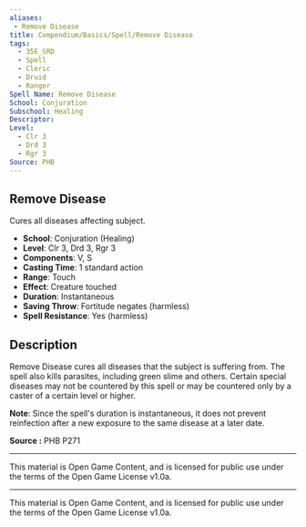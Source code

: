 ```yaml
---
aliases:
 - Remove Disease  
title: Compendium/Basics/Spell/Remove Disease  
tags:  
  - 35E_SRD  
  - Spell  
  - Cleric  
  - Druid  
  - Ranger  
Spell Name: Remove Disease  
School: Conjuration  
Subschool: Healing  
Descriptor:  
Level:  
  - Clr 3  
  - Drd 3  
  - Rgr 3  
Source: PHB  
---
```


## Remove Disease

Cures all diseases affecting subject.

- **School**: Conjuration (Healing)  
- **Level**: Clr 3, Drd 3, Rgr 3  
- **Components**: V, S  
- **Casting Time**: 1 standard action  
- **Range**: Touch  
- **Effect**: Creature touched  
- **Duration**: Instantaneous  
- **Saving Throw**: Fortitude negates (harmless)  
- **Spell Resistance**: Yes (harmless)

## Description

Remove Disease cures all diseases that the subject is suffering from. The spell also kills parasites, including green slime and others. Certain special diseases may not be countered by this spell or may be countered only by a caster of a certain level or higher.

**Note**: Since the spell's duration is instantaneous, it does not prevent reinfection after a new exposure to the same disease at a later date.


**Source :** PHB P271

---

This material is Open Game Content, and is licensed for public use under  
the terms of the Open Game License v1.0a.

---

This material is Open Game Content, and is licensed for public use under the terms of the Open Game License v1.0a.
